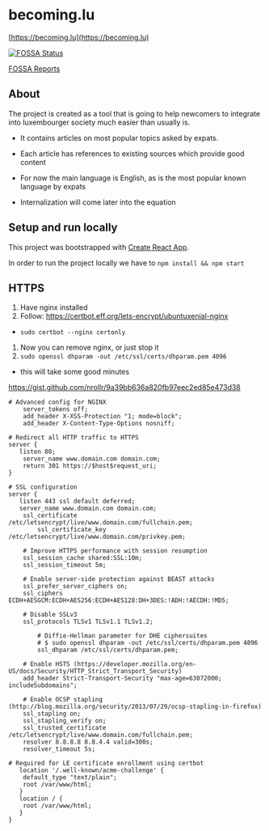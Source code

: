 # becoming.lu

[https://becoming.lu](https://becoming.lu)

[![FOSSA Status](https://app.fossa.io/api/projects/git%2Bbitbucket.org%2Frodislav%2Fbecoming.svg?type=large)](https://app.fossa.io/projects/git%2Bbitbucket.org%2Frodislav%2Fbecoming?ref=badge_large)

[FOSSA Reports](https://app.fossa.io/reports/a8b6858f-3304-4b23-9584-358e76c67a56)

## About

The project is created as a tool that is going to help newcomers to integrate
into luxembourger society much easier than usually is.

+ It contains articles on most popular topics asked by expats.

+ Each article has references to existing sources which provide good content

+ For now the main language is English, as is the most popular known language by expats

+ Internalization will come later into the equation

## Setup and run locally

This project was bootstrapped with [Create React App](https://github.com/facebookincubator/create-react-app).

In order to run the project locally we have to `npm install && npm start`

## HTTPS

1. Have nginx installed
1. Follow: https://certbot.eff.org/lets-encrypt/ubuntuxenial-nginx
  - `sudo certbot --nginx certonly`
1. Now you can remove nginx, or just stop it
1. `sudo openssl dhparam -out /etc/ssl/certs/dhparam.pem 4096`
  - this will take some good minutes


https://gist.github.com/nrollr/9a39bb636a820fb97eec2ed85e473d38

```text
# Advanced config for NGINX
	server_tokens off;
	add_header X-XSS-Protection "1; mode=block";
	add_header X-Content-Type-Options nosniff;

# Redirect all HTTP traffic to HTTPS
server {
   listen 80;
   	server_name www.domain.com domain.com;
   	return 301 https://$host$request_uri;
}

# SSL configuration
server {
   listen 443 ssl default deferred;
   server_name www.domain.com domain.com;
	ssl_certificate      /etc/letsencrypt/live/www.domain.com/fullchain.pem;
    	ssl_certificate_key  /etc/letsencrypt/live/www.domain.com/privkey.pem;
  
  	# Improve HTTPS performance with session resumption
  	ssl_session_cache shared:SSL:10m;
  	ssl_session_timeout 5m;

	# Enable server-side protection against BEAST attacks
  	ssl_prefer_server_ciphers on;
	ssl_ciphers ECDH+AESGCM:ECDH+AES256:ECDH+AES128:DH+3DES:!ADH:!AECDH:!MD5;
  		
  	# Disable SSLv3
  	ssl_protocols TLSv1 TLSv1.1 TLSv1.2;

    	# Diffie-Hellman parameter for DHE ciphersuites
        # $ sudo openssl dhparam -out /etc/ssl/certs/dhparam.pem 4096
    	ssl_dhparam /etc/ssl/certs/dhparam.pem;

	# Enable HSTS (https://developer.mozilla.org/en-US/docs/Security/HTTP_Strict_Transport_Security)
	add_header Strict-Transport-Security "max-age=63072000; includeSubdomains";  

  	# Enable OCSP stapling (http://blog.mozilla.org/security/2013/07/29/ocsp-stapling-in-firefox)
  	ssl_stapling on;
  	ssl_stapling_verify on;
  	ssl_trusted_certificate /etc/letsencrypt/live/www.domain.com/fullchain.pem;
  	resolver 8.8.8.8 8.8.4.4 valid=300s;
  	resolver_timeout 5s;

# Required for LE certificate enrollment using certbot
   location '/.well-known/acme-challenge' {
	default_type "text/plain";
	root /var/www/html;
   }
   location / {
	root /var/www/html;
   }
}
```
